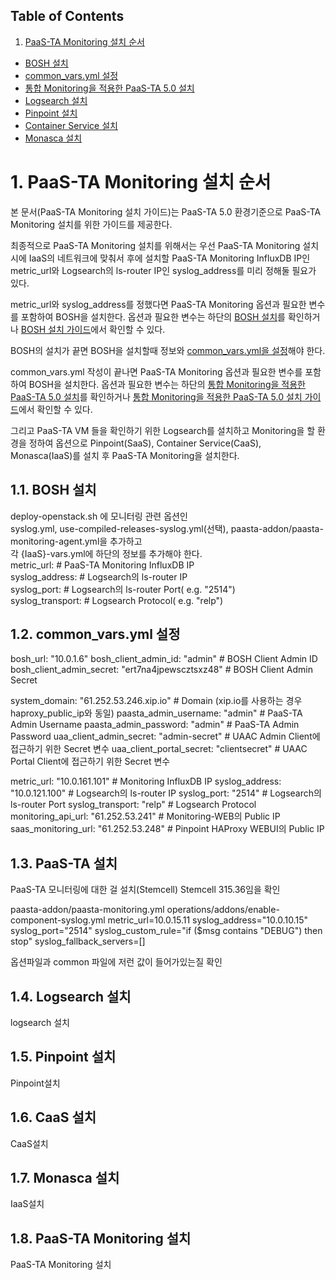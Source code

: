 ## Table of Contents

1. [PaaS-TA Monitoring 설치 순서](#1)
  * [BOSH 설치](#2)
  * [common_vars.yml 설정](#3)
  * [통합 Monitoring을 적용한 PaaS-TA 5.0 설치](#4)
  * [Logsearch 설치](#5)
  * [Pinpoint 설치](#6)
  * [Container Service 설치](#7)
  * [Monasca 설치](#8)

# <div id='1'/>1. PaaS-TA Monitoring 설치 순서

본 문서(PaaS-TA Monitoring 설치 가이드)는 PaaS-TA 5.0 환경기준으로 PaaS-TA Monitoring 설치를 위한 가이드를 제공한다.

최종적으로 PaaS-TA Monitoring 설치를 위해서는 우선 PaaS-TA Monitoring 설치시에 IaaS의 네트워크에 맞춰서 후에 설치할 PaaS-TA Monitoring InfluxDB IP인 metric_url와 Logsearch의 ls-router IP인 syslog_address를 미리 정해둘 필요가 있다.

metric_url와 syslog_address를 정했다면 PaaS-TA Monitoring 옵션과 필요한 변수를 포함하여 BOSH을 설치한다.
옵션과 필요한 변수는 하단의 [BOSH 설치](https://github.com/okpc579/Monitoring-Deployment/blob/master/PAAS-TA_MONITORING_INSTALL_PROCESS.md#2)를 확인하거나
[BOSH 설치 가이드](https://github.com/okpc579/PaaS-TA-Deployment/blob/master/bosh-deployment/README.md)에서 확인할 수 있다.

BOSH의 설치가 끝면 BOSH을 설치할때 정보와 [common_vars.yml을 설정](https://github.com/okpc579/Monitoring-Deployment/blob/master/PAAS-TA_MONITORING_INSTALL_PROCESS.md#12-common_varsyml-%EC%84%A4%EC%A0%95)해야 한다.

common_vars.yml 작성이 끝나면 PaaS-TA Monitoring 옵션과 필요한 변수를 포함하여 BOSH을 설치한다.
옵션과 필요한 변수는 하단의 [통합 Monitoring을 적용한 PaaS-TA 5.0 설치](https://github.com/okpc579/Monitoring-Deployment/blob/master/PAAS-TA_MONITORING_INSTALL_PROCESS.md#4)를 확인하거나
[통합 Monitoring을 적용한 PaaS-TA 5.0 설치 가이드](https://github.com/okpc579/Monitoring-Deployment/blob/master/paasta-deployment/README.md)에서 확인할 수 있다.

그리고 PaaS-TA VM 들을 확인하기 위한 Logsearch를 설치하고 
Monitoring을 할 환경을 정하여 옵션으로 Pinpoint(SaaS), Container Service(CaaS), Monasca(IaaS)를 설치 후 PaaS-TA Monitoring을 설치한다.



## <div id='2'/>1.1. BOSH 설치

deploy-openstack.sh 에 모니터링 관련 옵션인<br>
syslog.yml, use-compiled-releases-syslog.yml(선택), paasta-addon/paasta-monitoring-agent.yml을 추가하고<br>
각 {IaaS}-vars.yml에 하단의 정보를 추가해야 한다.<br>
metric_url:		# PaaS-TA Monitoring InfluxDB IP<br>
syslog_address: 	# Logsearch의 ls-router IP<br>
syslog_port: 		# Logsearch의 ls-router Port( e.g. "2514")<br>
syslog_transport: 	# Logsearch Protocol( e.g. "relp")




## <div id='3'/>1.2. common_vars.yml 설정

bosh_url: "10.0.1.6"
bosh_client_admin_id: "admin"			# BOSH Client Admin ID
bosh_client_admin_secret: "ert7na4jpewscztsxz48"	# BOSH Client Admin Secret

system_domain: "61.252.53.246.xip.io"		# Domain (xip.io를 사용하는 경우 haproxy_public_ip와 동일)
paasta_admin_username: "admin"			# PaaS-TA Admin Username
paasta_admin_password: "admin"			# PaaS-TA Admin Password
uaa_client_admin_secret: "admin-secret"		# UAAC Admin Client에 접근하기 위한 Secret 변수
uaa_client_portal_secret: "clientsecret"	# UAAC Portal Client에 접근하기 위한 Secret 변수

metric_url: "10.0.161.101"			# Monitoring InfluxDB IP
syslog_address: "10.0.121.100"            	# Logsearch의 ls-router IP
syslog_port: "2514"                          	# Logsearch의 ls-router Port
syslog_transport: "relp"                        # Logsearch Protocol
monitoring_api_url: "61.252.53.241"        	# Monitoring-WEB의 Public IP
saas_monitoring_url: "61.252.53.248"	   	# Pinpoint HAProxy WEBUI의 Public IP


## <div id='4'/>1.3. PaaS-TA 설치


PaaS-TA 모니터링에 대한 걸 설치(Stemcell) Stemcell 315.36임을 확인 

paasta-addon/paasta-monitoring.yml
operations/addons/enable-component-syslog.yml
metric_url=10.0.15.11
syslog_address="10.0.10.15"
syslog_port="2514"
syslog_custom_rule="if ($msg contains "DEBUG") then stop"
syslog_fallback_servers=[]

옵션파일과 common 파일에 저런 값이 들어가있는질 확인
   

## <div id='5'/>1.4. Logsearch 설치

logsearch 설치

## <div id='6'/>1.5. Pinpoint 설치

Pinpoint설치

## <div id='7'/>1.6. CaaS 설치
CaaS설치

## <div id='8'/>1.7. Monasca 설치
IaaS설치


## <div id='9'/>1.8. PaaS-TA Monitoring 설치
PaaS-TA Monitoring 설치
